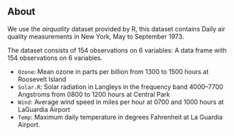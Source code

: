 ## About

We use the _airquality_ dataset provided by R, this dataset contains Daily air quality measurements in New York, May to September 1973.

The dataset consists of 154 observations on 6 variables:
A data frame with 154 observations on 6 variables.

* `Ozone`: Mean ozone in parts per billion from 1300 to 1500 hours at Roosevelt Island
* `Solar.R`: Solar radiation in Langleys in the frequency band 4000–7700 Angstroms from 0800 to 1200 hours at Central Park
* `Wind`: Average wind speed in miles per hour at 0700 and 1000 hours at LaGuardia Airport
* `Temp`: Maximum daily temperature in degrees Fahrenheit at La Guardia Airport.

